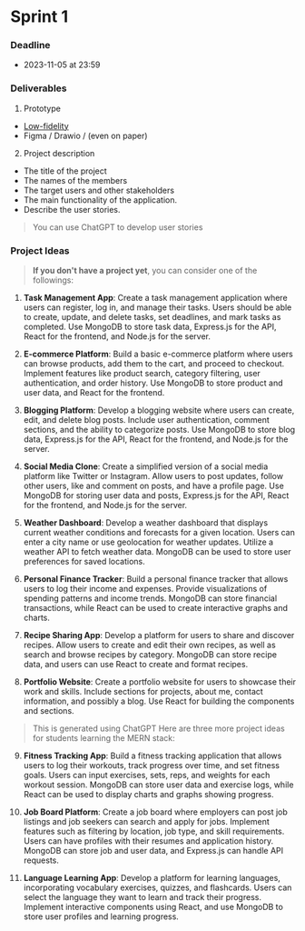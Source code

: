 # Sprint 1

### Deadline

- 2023-11-05 at 23:59

### Deliverables

1. Prototype
  - [Low-fidelity]
  - Figma / Drawio / (even on paper) 
2. Project description 
  - The title of the project
  - The names of the members
  - The target users and other stakeholders
  - The main functionality of the application. 
  - Describe the user stories.

> You can use ChatGPT to develop user stories 


### Project Ideas

> **If you don't have a project yet**, you can consider one of the followings:

1. **Task Management App**: Create a task management application where users can register, log in, and manage their tasks. Users should be able to create, update, and delete tasks, set deadlines, and mark tasks as completed. Use MongoDB to store task data, Express.js for the API, React for the frontend, and Node.js for the server.

2. **E-commerce Platform**: Build a basic e-commerce platform where users can browse products, add them to the cart, and proceed to checkout. Implement features like product search, category filtering, user authentication, and order history. Use MongoDB to store product and user data, and React for the frontend.

3. **Blogging Platform**: Develop a blogging website where users can create, edit, and delete blog posts. Include user authentication, comment sections, and the ability to categorize posts. Use MongoDB to store blog data, Express.js for the API, React for the frontend, and Node.js for the server.

4. **Social Media Clone**: Create a simplified version of a social media platform like Twitter or Instagram. Allow users to post updates, follow other users, like and comment on posts, and have a profile page. Use MongoDB for storing user data and posts, Express.js for the API, React for the frontend, and Node.js for the server.

5. **Weather Dashboard**: Develop a weather dashboard that displays current weather conditions and forecasts for a given location. Users can enter a city name or use geolocation for weather updates. Utilize a weather API to fetch weather data. MongoDB can be used to store user preferences for saved locations.

6. **Personal Finance Tracker**: Build a personal finance tracker that allows users to log their income and expenses. Provide visualizations of spending patterns and income trends. MongoDB can store financial transactions, while React can be used to create interactive graphs and charts.

7. **Recipe Sharing App**: Develop a platform for users to share and discover recipes. Allow users to create and edit their own recipes, as well as search and browse recipes by category. MongoDB can store recipe data, and users can use React to create and format recipes.

8. **Portfolio Website**: Create a portfolio website for users to showcase their work and skills. Include sections for projects, about me, contact information, and possibly a blog. Use React for building the components and sections.

> This is generated using ChatGPT
Here are three more project ideas for students learning the MERN stack:

9. **Fitness Tracking App**: Build a fitness tracking application that allows users to log their workouts, track progress over time, and set fitness goals. Users can input exercises, sets, reps, and weights for each workout session. MongoDB can store user data and exercise logs, while React can be used to display charts and graphs showing progress.

10. **Job Board Platform**: Create a job board where employers can post job listings and job seekers can search and apply for jobs. Implement features such as filtering by location, job type, and skill requirements. Users can have profiles with their resumes and application history. MongoDB can store job and user data, and Express.js can handle API requests.

11. **Language Learning App**: Develop a platform for learning languages, incorporating vocabulary exercises, quizzes, and flashcards. Users can select the language they want to learn and track their progress. Implement interactive components using React, and use MongoDB to store user profiles and learning progress.






<!-- Links -->
[Low-fidelity]:https://www.invisionapp.com/inside-design/low-fi-vs-hi-fi-prototyping/ 

<!-- 

### Technical requirements:

-  Your project shall have non-trivial front-end functionality.
-  Your project shall have non-trivial back-end functionality.
- The project shall use React for its front end.
- The back end shall be a Node.js-based server.
- Your application shall store some data in a database.
 -->
